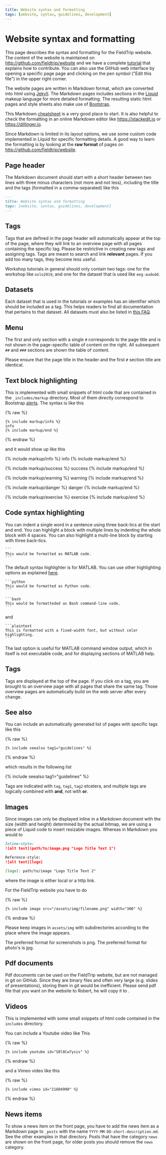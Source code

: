 ```yaml
---
title: Website syntax and formatting
tags: [website, syntax, guidelines, development]
---
```


# Website syntax and formatting

This page describes the syntax and formatting for the FieldTrip website. The content of the website is maintained on <http://github.com/fieldtrip/website> and we have a complete [tutorial](/development/git/) that explains how to contribute. You can also use the GitHub web interface by opening a specific page page and clicking on the pen symbol ("Edit this file") in the upper right corner.

The website pages are written in Markdown format, which are converted into html using [Jekyll](https://jekyllrb.com). The Markdown pages includes sections in the [Liquid](https://shopify.github.io/liquid/) makeup language for more detailed formatting. The resulting static html pages and style sheets also make use of [Bootstrap](https://getbootstrap.com/docs/4.0/getting-started/introduction/).

This Markdown [cheatsheet](https://github.com/adam-p/markdown-here/wiki/Markdown-Cheatsheet) is a very good place to start. It is also helpful to check the formatting in an online Markdown editor like <https://stackedit.io> or <https://dillinger.io>.

Since Markdown is limited in its layout options, we use some custom code implemented in Liquid for specific formatting details. A good way to learn the formatting is by looking at the **raw format** of pages on <http://github.com/fieldtrip/website>.

## Page header

The Markdown document should start with a short header between two lines with three minus characters (not more and not less), including the title and the tags (formatted in a comma-separated) like this

```markdown
---
title: Website syntax and formatting
tags: [website, syntax, guidelines, development]
---
```

## Tags

Tags that are defined in the page header will automatically appear at the top of the page, where they will link to an overview page with all pages containing the specific tag. Please be restrictive in creating new tags and assigning tags. Tags are meant to search and link **relevant** pages. If you add too many tags, they become less useful.

Workshop tutorials in general should only contain two tags: one for the workshop like `oslo2019`, and one for the dataset that is used like `eeg-audodd`.

## Datasets

Each dataset that is used in the tutorials or examples has an identifier which should be included as a tag. This helps readers to find all documentation that pertains to that dataset. All datasets must also be listed in [this FAQ](faq/what_types_of_datasets_and_their_respective_analyses_are_used_on_fieldtrip).

## Menu

The first and only section with a single `#` corresponds to the page title and is not shown in the page-specific table of content on the right. All subsequent `##` and `###` sections are shown the table of content.

Please ensure that the page title in the header and the first `#` section title are identical.

## Text block highlighting

This is implemented with small snippets of html code that are contained in the `_includes/markup` directory. Most of them directly correspond to Bootstrap [alerts](https://getbootstrap.com/docs/4.0/components/alerts/#examples). The syntax is like this

{% raw %}

```liquid
{% include markup/info %}
info
{% include markup/end %}
```

{% endraw %}

and it would show up like this

{% include markup/info %}
info
{% include markup/end %}

{% include markup/success %}
success
{% include markup/end %}

{% include markup/warning %}
warning
{% include markup/end %}

{% include markup/danger %}
danger
{% include markup/end %}

{% include markup/exercise %}
exercise
{% include markup/end %}

## Code syntax highlighting

You can indent a single word in a sentence using three back-tics at the start and end. You can highlight a block with multiple lines by indenting the whole block with 4 spaces. You can also highlight a multi-line block by starting with three back-tics.

````plaintext
```
This would be formatted as MATLAB code.
```
````

The default syntax highlighter is for MATLAB. You can use other highlighting options as explained [here](https://frankindev.com/2017/03/18/syntax-highlight-with-rouge-in-jekyll/).

````plaintext
```python
This would be formatted as Python code.
```
````

````plaintext
```bash
This would be formatteded as Bash command-line code.
```
````

and

````plaintext
```plaintext
This is formatted with a fixed-width font, but without color highlighting.
```
````

The last option is useful for MATLAB command window output, which in itself is not executable code, and for displaying sections of MATLAB help.

## Tags

Tags are displayed at the top of the page. If you click on a tag, you are brought to an overview page with all pages that share the same tag. Those overview pages are automatically build on the web server after every change.

## See also

You can include an automatically generated list of pages with specific tags like this

{% raw %}

```liquid
{% include seealso tag1="guidelines" %}
```

{% endraw %}

which results in the following list

{% include seealso tag1="guidelines" %}

Tags are indicated with `tag`, `tag1`, `tag2` etcetera, and multiple tags are logically combined with **and**, not with **or**.

## Images

Since images can only be displayed inline in a Markdown document with the size (width and height) determined by the actual bitmap, we are using a piece of Liquid code to insert resizable images. Whereas in Markdown you would to

```markdown
Inline-style:
![alt text](path/to/image.png "Logo Title Text 1")

Reference-style:
![alt text][logo]

[logo]: path/to/image "Logo Title Text 2"
```

where the image is either local or a http link.

For the FieldTrip website you have to do

{% raw %}

```liquid
{% include image src="/assets/img/filename.png" width="300" %}
```

{% endraw %}

Please keep images in `assets/img` with subdirectories according to the place where the image appears.

The preferred format for screenshots is png. The preferred format for photo's is jpg.

## Pdf documents

Pdf documents can be used on the FieldTrip website, but are not managed in git on GitHub. Since they are binary files and often very large (e.g. slides of presentations), storing them in git would be inefficient. Please send pdf file that you want on the website to Robert, he will copy it to .

## Videos

This is implemented with some small snippets of html code contained in the `includes` directory.

You can include a Youtube video like This

{% raw %}

```liquid
{% include youtube id="S8l8Cw7ysis" %}
```

{% endraw %}

and a Vimeo video like this

{% raw %}

```liquid
{% include vimeo id="21604990" %}
```

{% endraw %}


## News items

To show a news item on the front page, you have to add the news item as a Markdown page to `_posts` with the name `YYYY-MM-DD-short-description.md`. See the other examples in that directory. Posts that have the category `news` are shown on the front page, for older posts you should remove the `news` category.
